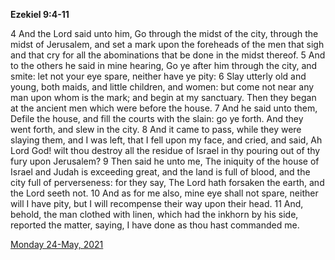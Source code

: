 **Ezekiel 9:4-11**

4 And the Lord said unto him, Go through the midst of the city, through the midst of Jerusalem, and set a mark upon the foreheads of the men that sigh and that cry for all the abominations that be done in the midst thereof. 5 And to the others he said in mine hearing, Go ye after him through the city, and smite: let not your eye spare, neither have ye pity: 6 Slay utterly old and young, both maids, and little children, and women: but come not near any man upon whom is the mark; and begin at my sanctuary. Then they began at the ancient men which were before the house. 7 And he said unto them, Defile the house, and fill the courts with the slain: go ye forth. And they went forth, and slew in the city. 8 And it came to pass, while they were slaying them, and I was left, that I fell upon my face, and cried, and said, Ah Lord God! wilt thou destroy all the residue of Israel in thy pouring out of thy fury upon Jerusalem? 9 Then said he unto me, The iniquity of the house of Israel and Judah is exceeding great, and the land is full of blood, and the city full of perverseness: for they say, The Lord hath forsaken the earth, and the Lord seeth not. 10 And as for me also, mine eye shall not spare, neither will I have pity, but I will recompense their way upon their head. 11 And, behold, the man clothed with linen, which had the inkhorn by his side, reported the matter, saying, I have done as thou hast commanded me. 

[Monday 24-May, 2021](https://t.me/s/daily_scripture)
